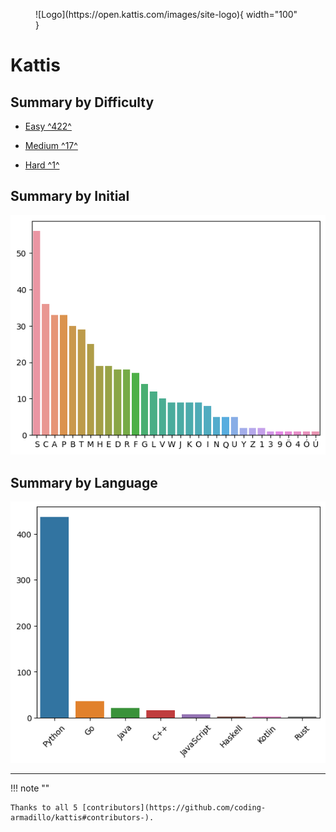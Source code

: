 <figure markdown>
![Logo](https://open.kattis.com/images/site-logo){ width="100" }
</figure>

# Kattis

## Summary by Difficulty

- [Easy ^422^](easy.md)

- [Medium ^17^](medium.md)

- [Hard ^1^](hard.md)

## Summary by Initial

![summary-by-initial](summary-by-initial.png)

## Summary by Language

![summary-by-language](summary-by-language.png)

---

!!! note ""

    Thanks to all 5 [contributors](https://github.com/coding-armadillo/kattis#contributors-).

